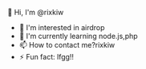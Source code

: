 👋 Hi, I'm @rixkiw
- 👀 I'm interested in airdrop
- 🌱 I'm currently learning node.js,php
- 📫 How to contact me?rixkiw
- ⚡ Fun fact: lfgg!!

<!---
rixkiw/rixkiw is a ✨ special ✨ repository because `README.md` (this file) appears on your GitHub profile.
You can click the Preview link to see your changes.
--->
